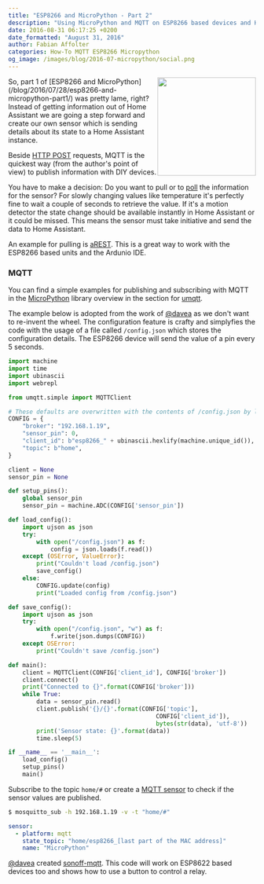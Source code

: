```yaml
---
title: "ESP8266 and MicroPython - Part 2"
description: "Using MicroPython and MQTT on ESP8266 based devices and Home Assistant."
date: 2016-08-31 06:17:25 +0200
date_formatted: "August 31, 2016"
author: Fabian Affolter
categories: How-To MQTT ESP8266 Micropython
og_image: /images/blog/2016-07-micropython/social.png
---
```


<img src='/images/blog/2016-07-micropython/micropython.png' style='clear: right; border:none; box-shadow: none; float: right; margin-bottom: 12px;' width='200' />
So, part 1 of [ESP8266 and MicroPython](/blog/2016/07/28/esp8266-and-micropython-part1/) was pretty lame, right? Instead of getting information out of Home Assistant we are going a step forward and create our own sensor which is sending details about its state to a Home Assistant instance.

<!--more-->

Beside [HTTP POST](https://en.wikipedia.org/wiki/POST_(HTTP)) requests, MQTT is the quickest way (from the author's point of view) to publish information with DIY devices. 

You have to make a decision: Do you want to pull or to [poll](https://en.wikipedia.org/wiki/Polling_(computer_science)) the information for the sensor? For slowly changing values like temperature it's perfectly fine to wait a couple of seconds to retrieve the value. If it's a motion detector the state change should be available instantly in Home Assistant or it could be missed. This means the sensor must take initiative and send the data to Home Assistant. 

An example for pulling is [aREST](/components/sensor.arest/). This is a great way to work with the ESP8266 based units and the Ardunio IDE. 

### MQTT

You can find a simple examples for publishing and subscribing with MQTT in the [MicroPython](https://github.com/micropython/micropython-lib) library overview in the section for [umqtt](https://github.com/micropython/micropython-lib/tree/master/umqtt.simple). 

The example below is adopted from the work of [@davea](https://github.com/davea) as we don't want to re-invent the wheel. The configuration feature is crafty and simplyfies the code with the usage of a file called `/config.json` which stores the configuration details. The ESP8266 device will send the value of a pin every 5 seconds.


```python
import machine
import time
import ubinascii
import webrepl

from umqtt.simple import MQTTClient

# These defaults are overwritten with the contents of /config.json by load_config()
CONFIG = {
    "broker": "192.168.1.19",
    "sensor_pin": 0, 
    "client_id": b"esp8266_" + ubinascii.hexlify(machine.unique_id()),
    "topic": b"home",
}

client = None
sensor_pin = None

def setup_pins():
    global sensor_pin
    sensor_pin = machine.ADC(CONFIG['sensor_pin'])

def load_config():
    import ujson as json
    try:
        with open("/config.json") as f:
            config = json.loads(f.read())
    except (OSError, ValueError):
        print("Couldn't load /config.json")
        save_config()
    else:
        CONFIG.update(config)
        print("Loaded config from /config.json")

def save_config():
    import ujson as json
    try:
        with open("/config.json", "w") as f:
            f.write(json.dumps(CONFIG))
    except OSError:
        print("Couldn't save /config.json")

def main():
    client = MQTTClient(CONFIG['client_id'], CONFIG['broker'])
    client.connect()
    print("Connected to {}".format(CONFIG['broker']))
    while True:
        data = sensor_pin.read()
        client.publish('{}/{}'.format(CONFIG['topic'],
                                          CONFIG['client_id']),
                                          bytes(str(data), 'utf-8'))
        print('Sensor state: {}'.format(data))
        time.sleep(5)

if __name__ == '__main__':
    load_config()
    setup_pins()
    main()
```

Subscribe to the topic `home/#` or create a [MQTT sensor](/components/sensor.mqtt/) to check if the sensor values are published.

```bash
$ mosquitto_sub -h 192.168.1.19 -v -t "home/#"
```

```yaml
sensor:
  - platform: mqtt
    state_topic: "home/esp8266_[last part of the MAC address]"
    name: "MicroPython"
```

[@davea](https://github.com/davea) created [sonoff-mqtt](https://github.com/davea/sonoff-mqtt). This code will work on ESP8622 based devices too and shows how to use a button to control a relay.

